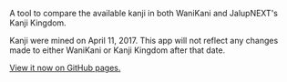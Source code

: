 A tool to compare the available kanji in both WaniKani and JalupNEXT's Kanji Kingdom.

Kanji were mined on April 11, 2017. This app will not reflect any changes made to either WaniKani or Kanji Kingdom after that date. 

[View it now on GitHub pages.](https://mcaubrey.github.io/wanikani-kanjikingdom-compare/)

